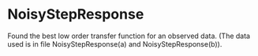 
# NoisyStepResponse

Found the best low order transfer function for an observed data. (The data used is in file NoisyStepResponse(a) and NoisyStepResponse(b)).